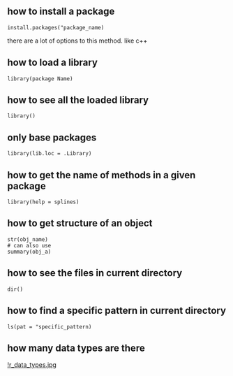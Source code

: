 ## how to install a package

    install.packages("package_name)
    
there are a lot of options to this method. like c++


## how to load a library
    library(package Name)

## how to see all the loaded library

    library()
  
## only base packages
  
    library(lib.loc = .Library)
  
## how to get the name of methods in a given package

    library(help = splines)
## how to get structure of an object

    str(obj_name)
    # can also use 
    summary(obj_a)
    
## how to see the files in current directory

    dir()
    
## how to find a specific pattern in current directory
    ls(pat = "specific_pattern)

## how many data types are there
[!r_data_types.jpg](r_data_types.jpg)
